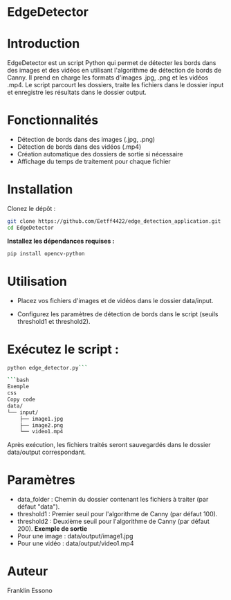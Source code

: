 # EdgeDetector

# Introduction
EdgeDetector est un script Python qui permet de détecter les bords dans des images et des vidéos en utilisant l'algorithme de détection de bords de Canny. Il prend en charge les formats d'images .jpg, .png et les vidéos .mp4. Le script parcourt les dossiers, traite les fichiers dans le dossier input et enregistre les résultats dans le dossier output.

# Fonctionnalités
- Détection de bords dans des images (.jpg, .png)
- Détection de bords dans des vidéos (.mp4)
- Création automatique des dossiers de sortie si nécessaire
- Affichage du temps de traitement pour chaque fichier

# Installation
Clonez le dépôt :

```bash
git clone https://github.com/Eetff4422/edge_detection_application.git
cd EdgeDetector
```

**Installez les dépendances requises :**

```bash
pip install opencv-python
```

# Utilisation
- Placez vos fichiers d'images et de vidéos dans le dossier data/input.

- Configurez les paramètres de détection de bords dans le script (seuils threshold1 et threshold2).

# Exécutez le script :

```bash
python edge_detector.py```

```bash
Exemple
css
Copy code
data/
└── input/
    ├── image1.jpg
    ├── image2.png
    └── video1.mp4
```
Après exécution, les fichiers traités seront sauvegardés dans le dossier data/output correspondant.

# Paramètres
- data_folder : Chemin du dossier contenant les fichiers à traiter (par défaut "data").
- threshold1 : Premier seuil pour l'algorithme de Canny (par défaut 100).
- threshold2 : Deuxième seuil pour l'algorithme de Canny (par défaut 200).
**Exemple de sortie**
- Pour une image : data/output/image1.jpg
- Pour une vidéo : data/output/video1.mp4
# Auteur
Franklin Essono
